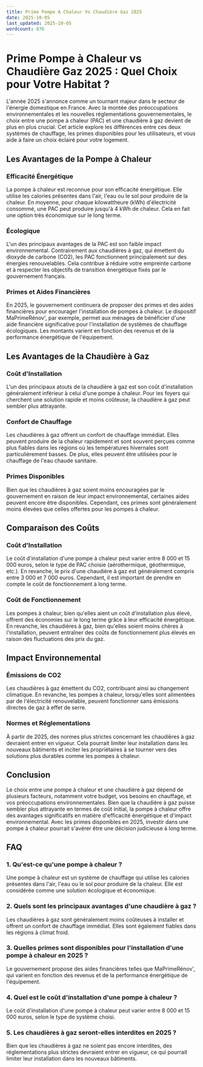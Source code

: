 ```yaml
---
title: Prime Pompe A Chaleur Vs Chaudière Gaz 2025
date: 2025-10-05
last_updated: 2025-10-05
wordcount: 876
---
```


# Prime Pompe à Chaleur vs Chaudière Gaz 2025 : Quel Choix pour Votre Habitat ?

L'année 2025 s'annonce comme un tournant majeur dans le secteur de l'énergie domestique en France. Avec la montée des préoccupations environnementales et les nouvelles réglementations gouvernementales, le choix entre une pompe à chaleur (PAC) et une chaudière à gaz devient de plus en plus crucial. Cet article explore les différences entre ces deux systèmes de chauffage, les primes disponibles pour les utilisateurs, et vous aide à faire un choix éclairé pour votre logement.

## Les Avantages de la Pompe à Chaleur

### Efficacité Énergétique

La pompe à chaleur est reconnue pour son efficacité énergétique. Elle utilise les calories présentes dans l'air, l'eau ou le sol pour produire de la chaleur. En moyenne, pour chaque kilowattheure (kWh) d'électricité consommé, une PAC peut produire jusqu'à 4 kWh de chaleur. Cela en fait une option très économique sur le long terme.

### Écologique

L'un des principaux avantages de la PAC est son faible impact environnemental. Contrairement aux chaudières à gaz, qui émettent du dioxyde de carbone (CO2), les PAC fonctionnent principalement sur des énergies renouvelables. Cela contribue à réduire votre empreinte carbone et à respecter les objectifs de transition énergétique fixés par le gouvernement français.

### Primes et Aides Financières

En 2025, le gouvernement continuera de proposer des primes et des aides financières pour encourager l'installation de pompes à chaleur. Le dispositif MaPrimeRénov', par exemple, permet aux ménages de bénéficier d'une aide financière significative pour l'installation de systèmes de chauffage écologiques. Les montants varient en fonction des revenus et de la performance énergétique de l'équipement.

## Les Avantages de la Chaudière à Gaz

### Coût d'Installation

L'un des principaux atouts de la chaudière à gaz est son coût d'installation généralement inférieur à celui d'une pompe à chaleur. Pour les foyers qui cherchent une solution rapide et moins coûteuse, la chaudière à gaz peut sembler plus attrayante.

### Confort de Chauffage

Les chaudières à gaz offrent un confort de chauffage immédiat. Elles peuvent produire de la chaleur rapidement et sont souvent perçues comme plus fiables dans les régions où les températures hivernales sont particulièrement basses. De plus, elles peuvent être utilisées pour le chauffage de l'eau chaude sanitaire.

### Primes Disponibles

Bien que les chaudières à gaz soient moins encouragées par le gouvernement en raison de leur impact environnemental, certaines aides peuvent encore être disponibles. Cependant, ces primes sont généralement moins élevées que celles offertes pour les pompes à chaleur.

## Comparaison des Coûts

### Coût d'Installation

Le coût d'installation d'une pompe à chaleur peut varier entre 8 000 et 15 000 euros, selon le type de PAC choisie (aérothermique, géothermique, etc.). En revanche, le prix d'une chaudière à gaz est généralement compris entre 3 000 et 7 000 euros. Cependant, il est important de prendre en compte le coût de fonctionnement à long terme.

### Coût de Fonctionnement

Les pompes à chaleur, bien qu'elles aient un coût d'installation plus élevé, offrent des économies sur le long terme grâce à leur efficacité énergétique. En revanche, les chaudières à gaz, bien qu'elles soient moins chères à l'installation, peuvent entraîner des coûts de fonctionnement plus élevés en raison des fluctuations des prix du gaz.

## Impact Environnemental

### Émissions de CO2

Les chaudières à gaz émettent du CO2, contribuant ainsi au changement climatique. En revanche, les pompes à chaleur, lorsqu'elles sont alimentées par de l'électricité renouvelable, peuvent fonctionner sans émissions directes de gaz à effet de serre.

### Normes et Réglementations

À partir de 2025, des normes plus strictes concernant les chaudières à gaz devraient entrer en vigueur. Cela pourrait limiter leur installation dans les nouveaux bâtiments et inciter les propriétaires à se tourner vers des solutions plus durables comme les pompes à chaleur.

## Conclusion

Le choix entre une pompe à chaleur et une chaudière à gaz dépend de plusieurs facteurs, notamment votre budget, vos besoins en chauffage, et vos préoccupations environnementales. Bien que la chaudière à gaz puisse sembler plus attrayante en termes de coût initial, la pompe à chaleur offre des avantages significatifs en matière d'efficacité énergétique et d'impact environnemental. Avec les primes disponibles en 2025, investir dans une pompe à chaleur pourrait s'avérer être une décision judicieuse à long terme.

## FAQ

### 1. Qu'est-ce qu'une pompe à chaleur ?

Une pompe à chaleur est un système de chauffage qui utilise les calories présentes dans l'air, l'eau ou le sol pour produire de la chaleur. Elle est considérée comme une solution écologique et économique.

### 2. Quels sont les principaux avantages d'une chaudière à gaz ?

Les chaudières à gaz sont généralement moins coûteuses à installer et offrent un confort de chauffage immédiat. Elles sont également fiables dans les régions à climat froid.

### 3. Quelles primes sont disponibles pour l'installation d'une pompe à chaleur en 2025 ?

Le gouvernement propose des aides financières telles que MaPrimeRénov', qui varient en fonction des revenus et de la performance énergétique de l'équipement.

### 4. Quel est le coût d'installation d'une pompe à chaleur ?

Le coût d'installation d'une pompe à chaleur peut varier entre 8 000 et 15 000 euros, selon le type de système choisi.

### 5. Les chaudières à gaz seront-elles interdites en 2025 ?

Bien que les chaudières à gaz ne soient pas encore interdites, des réglementations plus strictes devraient entrer en vigueur, ce qui pourrait limiter leur installation dans les nouveaux bâtiments.